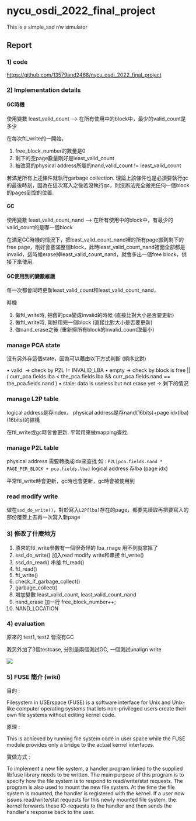 # nycu_osdi_2022_final_project

This is a simple_ssd r/w simulator
## Report

### 1) code

https://github.com/13579and2468/nycu_osdi_2022_final_project

### 2) Implementation details

#### GC時機

使用變數 least_valid_count      --> 在所有使用中的block中，最少的valid_count是多少

在每次ftl_write的一開始，

1. free_block_number的數量是0
2. 剩下的空page數量剛好是least_valid_count
3. 被改寫的physical address所屬的nand,valid_count != least_valid_count 

若滿足所有上述條件就執行garbage collection.
理論上該條件也是必須要執行gc的最後時刻，因為在這次寫入之後若沒執行gc，則沒辦法完全搬完任何一個block的pages到空的位置.

#### GC

使用變數 least_valid_count_nand --> 在所有使用中的block中，有最少的valid_count的是哪一個block

在滿足GC時機的情況下，把least_valid_count_nand裡的所有page搬到剩下的free page，剛好會塞滿整個block，此時least_valid_count_nand裡面全部都是invalid，這時候erase掉least_valid_count_nand，就會多出一個free block，供接下來使用.

#### GC使用到的變數維護

每一次都會同時更新least_valid_count和least_valid_count_nand，

時機

1. 做ftl_write時, 把舊的pca變成invalid的時候 (直接比對大小是否要更新)
2. 做ftl_write時, 剛好用完一個block (直接比對大小是否要更新)
3. 做nand_erase之後 (重新掃所有block的invalid_count取最小)

### manage PCA state

沒有另外存這個state，因為可以藉由以下方式判斷 (順序比對)

▪ valid  -> check by P2L != INVALID_LBA
▪ empty  -> check by block is free || ( curr_pca.fields.lba < the_pca.fields.lba && curr_pca.fields.nand == the_pca.fields.nand )
▪ stale: data is useless but not erase yet -> 剩下的情況

### manage L2P table

logical address是存index， physical address是存nand(16bits)+page idx(lba)(16bits)的結構

在ftl_write或gc時皆會更新.
平常用來做mapping查找.


### manage P2L table

physical address 需要轉換成idx來查找 如 : `P2L[pca.fields.nand * PAGE_PER_BLOCK + pca.fields.lba]`
logical address 存lba (page idx)

平常ftl_write時會更新，gc時也會更新，gc時會被使用到

### read modify write

做在`ssd_do_write()`，對於寫入`L2P[lba]`存在的page，都要先讀取再把要寫入的部份覆蓋上去再一次寫入新page

### 3) 修改了什麼地方

1. 原來的ftl_write參數有一個很奇怪的 lba_rnage 用不到就拿掉了
2. ssd_do_write() 加入read modify write和串接 ftl_write()
3. ssd_do_read() 串接 ftl_read()
4. ftl_read()
5. ftl_write()
6. check_if_garbage_collect()
7. garbage_collect()
8. 增加變數 least_valid_count, least_valid_count_nand
9. nand_erase 加一行 free_block_number++;
10. NAND_LOCATION

### 4) evaluation

原來的 test1, test2 皆沒有GC

我另外加了3個testcase, 分別是兩個測試GC, 一個測試unalign write

![](https://i.imgur.com/2ElaPCq.png)

### 5) FUSE 簡介 (wiki)

目的 :

Filesystem in USErspace (FUSE) is a software interface for Unix and Unix-like computer operating systems that lets non-privileged users create their own file systems without editing kernel code.

原理 :

This is achieved by running file system code in user space while the FUSE module provides only a bridge to the actual kernel interfaces.

實做方式 : 

To implement a new file system, a handler program linked to the supplied libfuse library needs to be written. The main purpose of this program is to specify how the file system is to respond to read/write/stat requests. The program is also used to mount the new file system. At the time the file system is mounted, the handler is registered with the kernel. If a user now issues read/write/stat requests for this newly mounted file system, the kernel forwards these IO-requests to the handler and then sends the handler's response back to the user.
